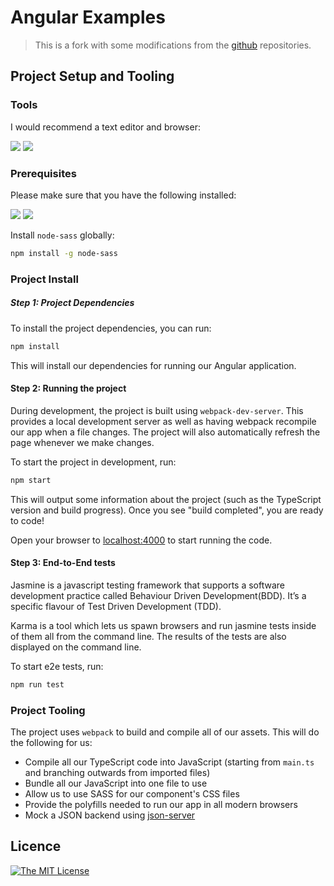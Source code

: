 # Angular Examples

> This is a fork with some modifications from the [github](https://github.com/UltimateAngular/) repositories.

## Project Setup and Tooling

### Tools

I would recommend a text editor and browser:

[![](https://img.shields.io/badge/Visual%20Studio%20Code-latest-green.svg)](http://code.visualstudio.com)
[![](https://img.shields.io/badge/Google%20Chrome-latest-green.svg)](https://www.google.com/chrome)

### Prerequisites

Please make sure that you have the following installed:

[![](https://img.shields.io/badge/Node.js-latest-green.svg)](https://nodejs.org/en/download/current/)
[![](https://img.shields.io/badge/node--sass-latest-green.svg)](https://www.npmjs.com/package/node-sass)

Install `node-sass` globally:

```bash
npm install -g node-sass
```

### Project Install

##### Step 1: Project Dependencies

To install the project dependencies, you can run:

```bash
npm install
```

This will install our dependencies for running our Angular application.

#### Step 2: Running the project

During development, the project is built using `webpack-dev-server`. This provides a local development server as well as having webpack recompile our app when a file changes. The project will also automatically refresh the page whenever we make changes.

To start the project in development, run:

```bash
npm start
```

This will output some information about the project (such as the TypeScript version and build progress). Once you see "build completed", you are ready to code!

Open your browser to [localhost:4000](http://localhost:4000) to start running the code.

#### Step 3: End-to-End tests

Jasmine is a javascript testing framework that supports a software development practice called Behaviour Driven Development(BDD). It’s a specific flavour of Test Driven Development (TDD).

Karma is a tool which lets us spawn browsers and run jasmine tests inside of them all from the command line. The results of the tests are also displayed on the command line.

To start e2e tests, run:

```bash
npm run test
```

### Project Tooling

The project uses `webpack` to build and compile all of our assets. This will do the following for us: 

- Compile all our TypeScript code into JavaScript (starting from `main.ts` and branching outwards from imported files)
- Bundle all our JavaScript into one file to use
- Allow us to use SASS for our component's CSS files
- Provide the polyfills needed to run our app in all modern browsers
- Mock a JSON backend using [json-server](https://github.com/typicode/json-server)

## Licence
[![The MIT License](https://img.shields.io/badge/license-MIT-orange.svg?color=blue&style=flat-square)](http://opensource.org/licenses/MIT)
